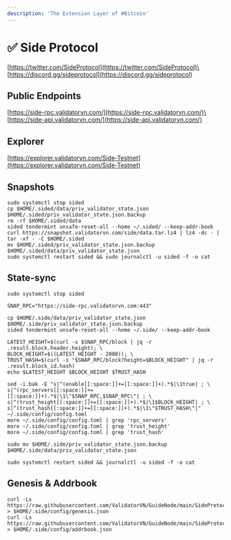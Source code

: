 ```yaml
---
description: 'The Extension Layer of #Bitcoin'
---
```


# ✅ Side Protocol

[https://twitter.com/SideProtocol](https://twitter.com/SideProtocol)\
[https://discord.gg/sideprotocol](https://discord.gg/sideprotocol)

## Public Endpoints

[https://side-rpc.validatorvn.com/](https://side-rpc.validatorvn.com/)\
[https://side-api.validatorvn.com/](https://side-api.validatorvn.com/)

## Explorer

[https://explorer.validatorvn.com/Side-Testnet](https://explorer.validatorvn.com/Side-Testnet)

## Snapshots

```
sudo systemctl stop sided
cp $HOME/.sided/data/priv_validator_state.json $HOME/.sided/priv_validator_state.json.backup
rm -rf $HOME/.sided/data
sided tendermint unsafe-reset-all --home ~/.sided/ --keep-addr-book
curl https://snapshot.validatorvn.com/side/data.tar.lz4 | lz4 -dc - | tar -xf - -C $HOME/.sided
mv $HOME/.sided/priv_validator_state.json.backup $HOME/.sided/data/priv_validator_state.json
sudo systemctl restart sided && sudo journalctl -u sided -f -o cat
```

## State-sync

```
sudo systemctl stop sided

SNAP_RPC="https://side-rpc.validatorvn.com:443"

cp $HOME/.side/data/priv_validator_state.json $HOME/.side/priv_validator_state.json.backup
sided tendermint unsafe-reset-all --home ~/.side/ --keep-addr-book

LATEST_HEIGHT=$(curl -s $SNAP_RPC/block | jq -r .result.block.header.height); \
BLOCK_HEIGHT=$((LATEST_HEIGHT - 2000)); \
TRUST_HASH=$(curl -s "$SNAP_RPC/block?height=$BLOCK_HEIGHT" | jq -r .result.block_id.hash)
echo $LATEST_HEIGHT $BLOCK_HEIGHT $TRUST_HASH

sed -i.bak -E "s|^(enable[[:space:]]+=[[:space:]]+).*$|\1true| ; \
s|^(rpc_servers[[:space:]]+=[[:space:]]+).*$|\1\"$SNAP_RPC,$SNAP_RPC\"| ; \
s|^(trust_height[[:space:]]+=[[:space:]]+).*$|\1$BLOCK_HEIGHT| ; \
s|^(trust_hash[[:space:]]+=[[:space:]]+).*$|\1\"$TRUST_HASH\"|" ~/.side/config/config.toml
more ~/.side/config/config.toml | grep 'rpc_servers'
more ~/.side/config/config.toml | grep 'trust_height'
more ~/.side/config/config.toml | grep 'trust_hash'

sudo mv $HOME/.side/priv_validator_state.json.backup $HOME/.side/data/priv_validator_state.json

sudo systemctl restart sided && journalctl -u sided -f -o cat
```

## Genesis & Addrbook

```
curl -Ls https://raw.githubusercontent.com/ValidatorVN/GuideNode/main/SideProtocol/genesis.json > $HOME/.side/config/genesis.json
curl -Ls https://raw.githubusercontent.com/ValidatorVN/GuideNode/main/SideProtocol/addrbook.json > $HOME/.side/config/addrbook.json
```

